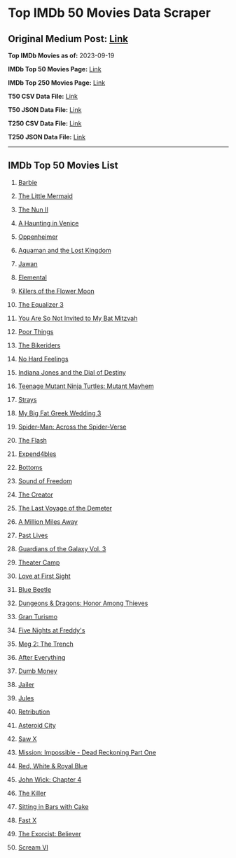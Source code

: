 # Top IMDb 50 Movies Data Scraper

## Original Medium Post: [Link](https://medium.com/@nishantsahoo/which-movie-should-i-watch-5c83a3c0f5b1)

**Top IMDb Movies as of:** 2023-09-19

**IMDb Top 50 Movies Page:** [Link](http://www.imdb.com/search/title?release_date=2023,2023&title_type=feature)

**IMDb Top 250 Movies Page:** [Link](https://www.imdb.com/chart/top/)

**T50 CSV Data File:** [Link](/Data/T50/data.csv)

**T50 JSON Data File:** [Link](/Data/T50/data.json)

**T250 CSV Data File:** [Link](/Data/T250/data.csv)

**T250 JSON Data File:** [Link](/Data/T250/data.json)

---

## IMDb Top 50 Movies List

1. [Barbie](https://www.imdb.com/title/tt1517268/?ref_=adv_li_tt)

2. [The Little Mermaid](https://www.imdb.com/title/tt5971474/?ref_=adv_li_tt)

3. [The Nun II](https://www.imdb.com/title/tt10160976/?ref_=adv_li_tt)

4. [A Haunting in Venice](https://www.imdb.com/title/tt22687790/?ref_=adv_li_tt)

5. [Oppenheimer](https://www.imdb.com/title/tt15398776/?ref_=adv_li_tt)

6. [Aquaman and the Lost Kingdom](https://www.imdb.com/title/tt9663764/?ref_=adv_li_tt)

7. [Jawan](https://www.imdb.com/title/tt15354916/?ref_=adv_li_tt)

8. [Elemental](https://www.imdb.com/title/tt15789038/?ref_=adv_li_tt)

9. [Killers of the Flower Moon](https://www.imdb.com/title/tt5537002/?ref_=adv_li_tt)

10. [The Equalizer 3](https://www.imdb.com/title/tt17024450/?ref_=adv_li_tt)

11. [You Are So Not Invited to My Bat Mitzvah](https://www.imdb.com/title/tt21276878/?ref_=adv_li_tt)

12. [Poor Things](https://www.imdb.com/title/tt14230458/?ref_=adv_li_tt)

13. [The Bikeriders](https://www.imdb.com/title/tt21454134/?ref_=adv_li_tt)

14. [No Hard Feelings](https://www.imdb.com/title/tt15671028/?ref_=adv_li_tt)

15. [Indiana Jones and the Dial of Destiny](https://www.imdb.com/title/tt1462764/?ref_=adv_li_tt)

16. [Teenage Mutant Ninja Turtles: Mutant Mayhem](https://www.imdb.com/title/tt8589698/?ref_=adv_li_tt)

17. [Strays](https://www.imdb.com/title/tt15153532/?ref_=adv_li_tt)

18. [My Big Fat Greek Wedding 3](https://www.imdb.com/title/tt21103300/?ref_=adv_li_tt)

19. [Spider-Man: Across the Spider-Verse](https://www.imdb.com/title/tt9362722/?ref_=adv_li_tt)

20. [The Flash](https://www.imdb.com/title/tt0439572/?ref_=adv_li_tt)

21. [Expend4bles](https://www.imdb.com/title/tt3291150/?ref_=adv_li_tt)

22. [Bottoms](https://www.imdb.com/title/tt17527468/?ref_=adv_li_tt)

23. [Sound of Freedom](https://www.imdb.com/title/tt7599146/?ref_=adv_li_tt)

24. [The Creator](https://www.imdb.com/title/tt11858890/?ref_=adv_li_tt)

25. [The Last Voyage of the Demeter](https://www.imdb.com/title/tt1001520/?ref_=adv_li_tt)

26. [A Million Miles Away](https://www.imdb.com/title/tt21940010/?ref_=adv_li_tt)

27. [Past Lives](https://www.imdb.com/title/tt13238346/?ref_=adv_li_tt)

28. [Guardians of the Galaxy Vol. 3](https://www.imdb.com/title/tt6791350/?ref_=adv_li_tt)

29. [Theater Camp](https://www.imdb.com/title/tt21232992/?ref_=adv_li_tt)

30. [Love at First Sight](https://www.imdb.com/title/tt13444014/?ref_=adv_li_tt)

31. [Blue Beetle](https://www.imdb.com/title/tt9362930/?ref_=adv_li_tt)

32. [Dungeons & Dragons: Honor Among Thieves](https://www.imdb.com/title/tt2906216/?ref_=adv_li_tt)

33. [Gran Turismo](https://www.imdb.com/title/tt4495098/?ref_=adv_li_tt)

34. [Five Nights at Freddy's](https://www.imdb.com/title/tt4589218/?ref_=adv_li_tt)

35. [Meg 2: The Trench](https://www.imdb.com/title/tt9224104/?ref_=adv_li_tt)

36. [After Everything](https://www.imdb.com/title/tt15334488/?ref_=adv_li_tt)

37. [Dumb Money](https://www.imdb.com/title/tt13957560/?ref_=adv_li_tt)

38. [Jailer](https://www.imdb.com/title/tt11663228/?ref_=adv_li_tt)

39. [Jules](https://www.imdb.com/title/tt15428940/?ref_=adv_li_tt)

40. [Retribution](https://www.imdb.com/title/tt6906292/?ref_=adv_li_tt)

41. [Asteroid City](https://www.imdb.com/title/tt14230388/?ref_=adv_li_tt)

42. [Saw X](https://www.imdb.com/title/tt21807222/?ref_=adv_li_tt)

43. [Mission: Impossible - Dead Reckoning Part One](https://www.imdb.com/title/tt9603212/?ref_=adv_li_tt)

44. [Red, White & Royal Blue](https://www.imdb.com/title/tt10172266/?ref_=adv_li_tt)

45. [John Wick: Chapter 4](https://www.imdb.com/title/tt10366206/?ref_=adv_li_tt)

46. [The Killer](https://www.imdb.com/title/tt1136617/?ref_=adv_li_tt)

47. [Sitting in Bars with Cake](https://www.imdb.com/title/tt8452344/?ref_=adv_li_tt)

48. [Fast X](https://www.imdb.com/title/tt5433140/?ref_=adv_li_tt)

49. [The Exorcist: Believer](https://www.imdb.com/title/tt12921446/?ref_=adv_li_tt)

50. [Scream VI](https://www.imdb.com/title/tt17663992/?ref_=adv_li_tt)
